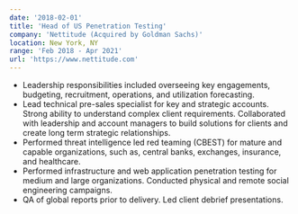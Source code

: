 ```yaml
---
date: '2018-02-01'
title: 'Head of US Penetration Testing'
company: 'Nettitude (Acquired by Goldman Sachs)'
location: New York, NY
range: 'Feb 2018 - Apr 2021'
url: 'https://www.nettitude.com'
---
```


- Leadership responsibilities included overseeing key engagements, budgeting, recruitment, operations, and utilization forecasting.
- Lead technical pre-sales specialist for key and strategic accounts. Strong ability to understand complex client requirements. Collaborated with leadership and account managers to build solutions for clients and create long term strategic relationships.
- Performed threat intelligence led red teaming (CBEST) for mature and capable organizations, such as, central banks, exchanges, insurance, and healthcare.
- Performed infrastructure and web application penetration testing for medium and large organizations. Conducted physical and remote social engineering campaigns.
- QA of global reports prior to delivery. Led client debrief presentations.